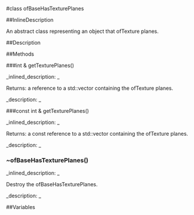 #class ofBaseHasTexturePlanes


<!--
_visible: True_
_advanced: False_
_istemplated: False_
_extends: ofBaseHasTexture_
-->

##InlineDescription

An abstract class representing an object that ofTexture planes.





##Description





##Methods



###int & getTexturePlanes()

<!--
_syntax: getTexturePlanes()_
_name: getTexturePlanes_
_returns: int &_
_returns_description: _
_parameters: _
_access: public_
_version_started: 0.9.0_
_version_deprecated: _
_summary: _
_constant: False_
_static: False_
_visible: True_
_advanced: False_
-->

_inlined_description: _

Returns: a reference to a std::vector containing the ofTexture planes.





_description: _







<!----------------------------------------------------------------------------->

###const int & getTexturePlanes()

<!--
_syntax: getTexturePlanes()_
_name: getTexturePlanes_
_returns: const int &_
_returns_description: _
_parameters: _
_access: public_
_version_started: 0.9.0_
_version_deprecated: _
_summary: _
_constant: False_
_static: False_
_visible: True_
_advanced: False_
-->

_inlined_description: _

Returns: a const reference to a std::vector containing the ofTexture planes.





_description: _







<!----------------------------------------------------------------------------->

### ~ofBaseHasTexturePlanes()

<!--
_syntax: ~ofBaseHasTexturePlanes()_
_name: ~ofBaseHasTexturePlanes_
_returns: _
_returns_description: _
_parameters: _
_access: public_
_version_started: 0.9.0_
_version_deprecated: _
_summary: _
_constant: False_
_static: False_
_visible: True_
_advanced: False_
-->

_inlined_description: _

Destroy the ofBaseHasTexturePlanes.





_description: _







<!----------------------------------------------------------------------------->

##Variables



